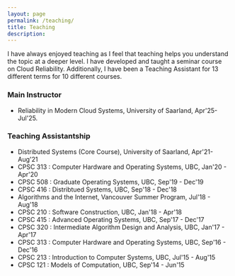 ```yaml
---
layout: page
permalink: /teaching/
title: Teaching
description:
---
```


I have always enjoyed teaching as I feel that teaching helps you understand
the topic at a deeper level. I have developed and taught a seminar course on Cloud Reliability. Additionally, I have been a Teaching Assistant
for 13 different terms for 10 different courses.

### Main Instructor

+ Reliability in Modern Cloud Systems, University of Saarland, Apr'25-Jul'25.

### Teaching Assistantship

+ Distributed Systems (Core Course), University of Saarland, Apr'21-Aug'21
+ CPSC 313 : Computer Hardware and Operating Systems, UBC, Jan'20 - Apr'20
+ CPSC 508 : Graduate Operating Systems, UBC, Sep'19 - Dec'19
+ CPSC 416 : Distribtued Systems, UBC, Sep'18 - Dec'18
+ Algorithms and the Internet, Vancouver Summer Program, Jul'18 - Aug'18
+ CPSC 210 : Software Construction, UBC, Jan'18 - Apr'18
+ CPSC 415 : Advanced Operating Systems, UBC, Sep'17 - Dec'17
+ CPSC 320 : Intermediate Algorithm Design and Analysis, UBC, Jan'17 - Apr'17
+ CPSC 313 : Computer Hardware and Operating Systems, UBC, Sep'16 - Dec'16
+ CPSC 213 : Introduction to Computer Systems, UBC, Jul'15 - Aug'15
+ CPSC 121 : Models of Computation, UBC, Sep'14 - Jun'15
